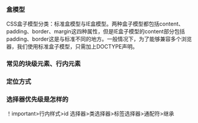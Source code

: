 ### 盒模型
CSS盒子模型分类：标准盒模型与IE盒模型。两种盒子模型都包括content、padding、border、margin这四种属性，但是IE盒子模型的content部分包括padding、border这是与标准不同的地方。一般情况下，为了能够兼容多个浏览器，我们使用标准盒子模型，只需加上DOCTYPE声明。
### 常见的块级元素、行内元素
### 定位方式
### 选择器优先级是怎样的
！important>行内样式>id 选择器>类选择器>标签选择器>通配符>继承